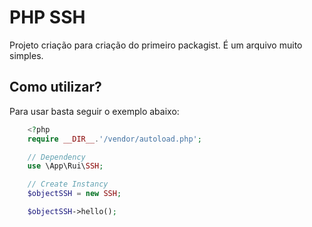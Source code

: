 # PHP SSH 

Projeto criação para criação do primeiro packagist. 
É um arquivo muito simples.

## Como utilizar? 

Para usar basta seguir o exemplo abaixo:

```php
    <?php
    require __DIR__.'/vendor/autoload.php';

    // Dependency
    use \App\Rui\SSH;

    // Create Instancy
    $objectSSH = new SSH;

    $objectSSH->hello();
```